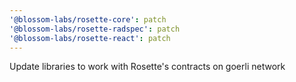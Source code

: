 ```yaml
---
'@blossom-labs/rosette-core': patch
'@blossom-labs/rosette-radspec': patch
'@blossom-labs/rosette-react': patch
---
```


Update libraries to work with Rosette's contracts on goerli network
